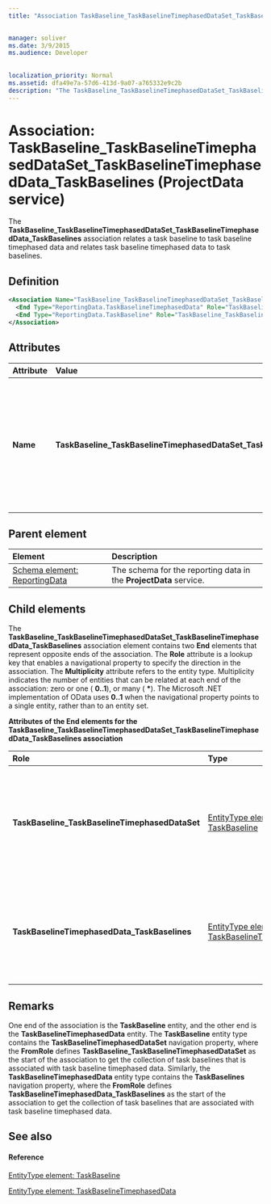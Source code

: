 ```yaml
---
title: "Association TaskBaseline_TaskBaselineTimephasedDataSet_TaskBaselineTimephasedData_TaskBaselines (ProjectData service)"

 
manager: soliver
ms.date: 3/9/2015
ms.audience: Developer
 
 
localization_priority: Normal
ms.assetid: dfa49e7a-57d6-413d-9a07-a765332e9c2b
description: "The TaskBaseline_TaskBaselineTimephasedDataSet_TaskBaselineTimephasedData_TaskBaselines association relates a task baseline to task baseline timephased data and relates task baseline timephased data to task baselines."
---
```


# Association: TaskBaseline_TaskBaselineTimephasedDataSet_TaskBaselineTimephasedData_TaskBaselines (ProjectData service)

The **TaskBaseline_TaskBaselineTimephasedDataSet_TaskBaselineTimephasedData_TaskBaselines** association relates a task baseline to task baseline timephased data and relates task baseline timephased data to task baselines. 
  
## Definition

```XML
<Association Name="TaskBaseline_TaskBaselineTimephasedDataSet_TaskBaselineTimephasedData_TaskBaselines">
  <End Type="ReportingData.TaskBaselineTimephasedData" Role="TaskBaselineTimephasedData_TaskBaselines" Multiplicity="*" />
  <End Type="ReportingData.TaskBaseline" Role="TaskBaseline_TaskBaselineTimephasedDataSet" Multiplicity="*" />
</Association>
```

## Attributes

|**Attribute**|**Value**|**Description**|
|:-----|:-----|:-----|
|**Name** <br/> |**TaskBaseline_TaskBaselineTimephasedDataSet_TaskBaselineTimephasedData_TaskBaselines** <br/> |Identifies the entity types and the navigation properties that form the two-way association task baselines and task baseline timephased data. In the first half of the name, **TaskBaseline** is the entity type and **TaskBaselineTimephasedDataSet** is the navigation property. In the second half of the name, **TaskBaselineTimephasedData** is the entity type and **TaskBaselines** is the navigation property.  <br/> |
   
## Parent element

|**Element**|**Description**|
|:-----|:-----|
|[Schema element: ReportingData](schema-reportingdata-projectdata-service.md) <br/> |The schema for the reporting data in the **ProjectData** service.  <br/> |
   
## Child elements

The **TaskBaseline_TaskBaselineTimephasedDataSet_TaskBaselineTimephasedData_TaskBaselines** association element contains two **End** elements that represent opposite ends of the association. The **Role** attribute is a lookup key that enables a navigational property to specify the direction in the association. The **Multiplicity** attribute refers to the entity type. Multiplicity indicates the number of entities that can be related at each end of the association: zero or one ( **0..1**), or many ( **\***). The Microsoft .NET implementation of OData uses **0..1** when the navigational property points to a single entity, rather than to an entity set. 
  
**Attributes of the End elements for the TaskBaseline_TaskBaselineTimephasedDataSet_TaskBaselineTimephasedData_TaskBaselines association**

|**Role**|**Type**|**Multiplicity**|**Description**|
|:-----|:-----|:-----|:-----|
|**TaskBaseline_TaskBaselineTimephasedDataSet** <br/> |[EntityType element: TaskBaseline](entitytype-taskbaseline-projectdata-service.md) <br/> |**\*** <br/> |There can be many task baseline entities that correspond with task baseline timephased dataset entities.  <br/> |
|**TaskBaselineTimephasedData_TaskBaselines** <br/> |[EntityType element: TaskBaselineTimephasedData](entitytype-taskbaselinetimephaseddata-projectdata-service.md) <br/> |**\*** <br/> |There can be many task baseline timephased data entities that correspond to task baselines.  <br/> |
   
## Remarks

One end of the association is the **TaskBaseline** entity, and the other end is the **TaskBaselineTimephasedData** entity. The **TaskBaseline** entity type contains the **TaskBaselineTimephasedDataSet** navigation property, where the **FromRole** defines **TaskBaseline_TaskBaselineTimephasedDataSet** as the start of the association to get the collection of task baselines that is associated with task baseline timephased data. Similarly, the **TaskBaselineTimephasedData** entity type contains the **TaskBaselines** navigation property, where the **FromRole** defines **TaskBaselineTimephasedData_TaskBaselines** as the start of the association to get the collection of task baselines that are associated with task baseline timephased data. 
  
## See also

#### Reference

[EntityType element: TaskBaseline](entitytype-taskbaseline-projectdata-service.md)
  
[EntityType element: TaskBaselineTimephasedData](entitytype-taskbaselinetimephaseddata-projectdata-service.md)

